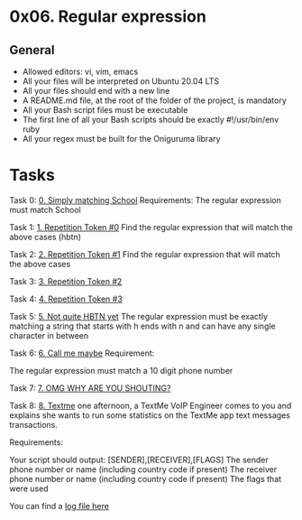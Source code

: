 # 0x06. Regular expression

## General
* Allowed editors: vi, vim, emacs
* All your files will be interpreted on Ubuntu 20.04 LTS
* All your files should end with a new line
* A README.md file, at the root of the folder of the project, is mandatory
* All your Bash script files must be executable
* The first line of all your Bash scripts should be exactly #!/usr/bin/env ruby
* All your regex must be built for the Oniguruma library

# Tasks
Task 0:
[0. Simply matching School](0-simply_match_school.rb)
Requirements:
   The regular expression must match School

Task 1:
[1. Repetition Token #0](1-repetition_token_0.rb)
Find the regular expression that will match the above cases (hbtn)

Task 2:
[2. Repetition Token #1](2-repetition_token_1.rb)
Find the regular expression that will match the above cases

Task 3:
[3. Repetition Token #2](3-repetition_token_2.rb)

Task 4:
[4. Repetition Token #3](4-repetition_token_3.rb)

Task 5:
[5. Not quite HBTN yet](5-beginning_and_end.rb)
The regular expression must be exactly matching a string that starts with h ends with n and can have any single character in between

Task 6:
[6. Call me maybe](6-phone_number.rb)
Requirement:

The regular expression must match a 10 digit phone number

Task 7:
[7. OMG WHY ARE YOU SHOUTING?](7-OMG_WHY_ARE_YOU_SHOUTING.rb)

Task 8:
[8. Textme](100-textme.rb)
one afternoon, a TextMe VoIP Engineer comes to you and explains she wants to run some statistics on the TextMe app text messages transactions.

Requirements:

Your script should output: [SENDER],[RECEIVER],[FLAGS]
The sender phone number or name (including country code if present)
The receiver phone number or name (including country code if present)
The flags that were used

You can find a [log file here](http://intranet-projects-files.s3.amazonaws.com/holbertonschool-sysadmin_devops/78/text_messages.log)
